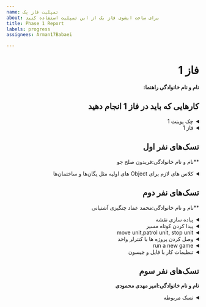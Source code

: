 ```yaml
---
name: تمپلیت فاز یک
about: برای ساخت ایشوی فاز یک از این تمپلیت استفاده کنید
title: Phase 1 Report
labels: progress
assignees: Arman17Babaei

---
```


<div dir="rtl" align='right'>

# فاز 1
**نام و نام خانوادگی راهنما:**

## کارهایی که باید در فاز 1 انجام دهید

<details>
  <summary>چک پوینت 1</summary>

- کامل کردن منو ها (تمپلیت)
- قابلیت ساخت اکانت 
- وجود دیتابیس User ها
- پیاده کردن Map بازی و معماری(لزومی به پیاده سازی کامل نیست صرفا تقریبا مشخص باشد چه تابعایی و چه چیزهایی لازم است)
- کلاس های لازم برای Object های اولیه مثل یگان‌ها و ساختمان‌ها
  <div dir="ltr" align='right'>

  1. [ ] شروع نشده
  2. [ ] در حال انجام
  3. [X] تمام شده
  </div>
</details>

<details>
  <summary>فاز 1</summary>

- موارد باقی مانده از پیاده سازی فاز اول پروژه
  
  <div  dir="ltr" align='right'>
  
  1. [ ] شروع نشده
  2. [X] در حال انجام
  3. [ ] تمام شده
     </div>
</details>

## تسک‌های نفر اول

  **نام و نام خانوادگی:فریدون صلح جو 
<details>
  <summary> کلاس های لازم برای Object های اولیه مثل یگان‌ها و ساختمان‌ها</summary>

  <div dir="ltr" align='right'>

  1. [ ] شروع نشده
  2. [ ] در حال انجام
  3. [X] تمام شده
  </div>
</details>

## تسک‌های نفر دوم

  **نام و نام خانوادگی:محمد عماد چنگیزی آشتیانی
<details>
  <summary>پیاده سازی نقشه</summary>

  <div dir="ltr" align='right'>

  1. [ ] شروع نشده
  2. [ ] در حال انجام
  3. [X] تمام شده
  </div>
</details>
  
  <details>
  <summary>پیدا کردن کوتاه مسیر</summary>

  <div dir="ltr" align='right'>

  1. [ ] شروع نشده
  2. [ ] در حال انجام
  3. [X] تمام شده
  </div>
</details>
  
  <details>
  <summary>move unit,patrol unit, stop unit</summary>

  <div dir="ltr" align='right'>

  1. [ ] شروع نشده
  2. [ ] در حال انجام
  3. [X] تمام شده
  </div>
</details>
  
  <details>
  <summary>وصل کردن پروژه ها با کنترلر واحد</summary>

  <div dir="ltr" align='right'>

  1. [ ] شروع نشده
  2. [ ] در حال انجام
  3. [X] تمام شده
  </div>
</details>
  
  <details>
  <summary>run a new game</summary>

  <div dir="ltr" align='right'>

  1. [ ] شروع نشده
  2. [ ] در حال انجام
  3. [X] تمام شده
  </div>
</details>
  <details>
  <summary>تنظیمات کار با فایل و جیسون</summary>

  <div dir="ltr" align='right'>

  1. [ ] شروع نشده
  2. [ ] در حال انجام
  3. [X] تمام شده
  </div>
</details>

## تسک‌های نفر سوم

  **نام و نام خانوادگی:امیر مهدی محمودی**
<details>
  <summary>تسک مربوطه</summary>

  <div dir="ltr" align='right'>

  1. [سامانه کاربران ] شروع نشده
  2. [تجارت بین حکومت ها ] شروع نشده
  3. [فروشگاه ] شروع نشده
  </div>
</details>
</div>
